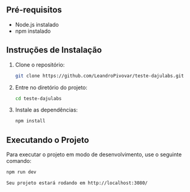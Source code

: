 ## Pré-requisitos

* Node.js instalado 
* npm instalado

## Instruções de Instalação

1.  Clone o repositório:

    ```bash
    git clone https://github.com/LeandroPivovar/teste-dajulabs.git
    ```

2.  Entre no diretório do projeto:

    ```bash
    cd teste-dajulabs
    ```

3.  Instale as dependências:

    ```bash
    npm install
    ```

## Executando o Projeto

Para executar o projeto em modo de desenvolvimento, use o seguinte comando:

```bash
npm run dev

Seu projeto estará rodando em http://localhost:3080/ 
